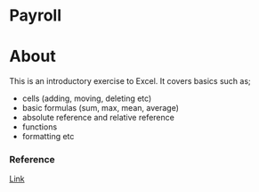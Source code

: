 # Payroll

# About

This is an introductory exercise to Excel. It covers basics such as;

- cells (adding, moving, deleting etc)
- basic formulas (sum, max, mean, average)
- absolute reference and relative reference
- functions
- formatting etc

### Reference

[Link](https://www.youtube.com/watch?v=Vl0H-qTclOg&t=2133s)

